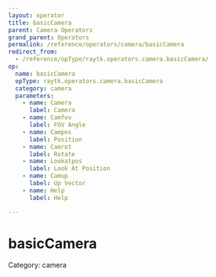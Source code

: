 ```yaml
---
layout: operator
title: basicCamera
parent: Camera Operators
grand_parent: Operators
permalink: /reference/operators/camera/basicCamera
redirect_from:
  - /reference/opType/raytk.operators.camera.basicCamera/
op:
  name: basicCamera
  opType: raytk.operators.camera.basicCamera
  category: camera
  parameters:
    - name: Camera
      label: Camera
    - name: Camfov
      label: FOV Angle
    - name: Campos
      label: Position
    - name: Camrot
      label: Rotate
    - name: Lookatpos
      label: Look At Position
    - name: Camup
      label: Up Vector
    - name: Help
      label: Help

---
```


# basicCamera

Category: camera

